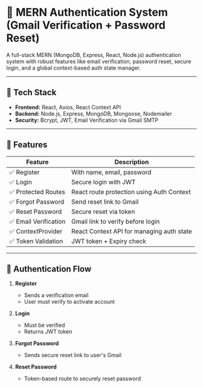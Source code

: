 # 🔐 MERN Authentication System (Gmail Verification + Password Reset)

A full-stack MERN (MongoDB, Express, React, Node.js) authentication system with robust features like email verification, password reset, secure login, and a global context-based auth state manager.

---

## 🧰 Tech Stack

- **Frontend:** React, Axios, React Context API
- **Backend:** Node.js, Express, MongoDB, Mongoose, Nodemailer
- **Security:** Bcrypt, JWT, Email Verification via Gmail SMTP

---

## 🚀 Features

| Feature                | Description                                      |
|------------------------|--------------------------------------------------|
| ✅ Register             | With name, email, password                       |
| ✅ Login                | Secure login with JWT                           |
| ✅ Protected Routes     | React route protection using Auth Context        |
| ✅ Forgot Password      | Send reset link to Gmail                         |
| ✅ Reset Password       | Secure reset via token                           |
| ✅ Email Verification   | Gmail link to verify before login                |
| ✅ ContextProvider      | React Context API for managing auth state        |
| ✅ Token Validation     | JWT token + Expiry check                         |

---

## 🔐 Authentication Flow

1. **Register**  
   - Sends a verification email  
   - User must verify to activate account

2. **Login**  
   - Must be verified  
   - Returns JWT token

3. **Forgot Password**  
   - Sends secure reset link to user's Gmail

4. **Reset Password**  
   - Token-based route to securely reset password

